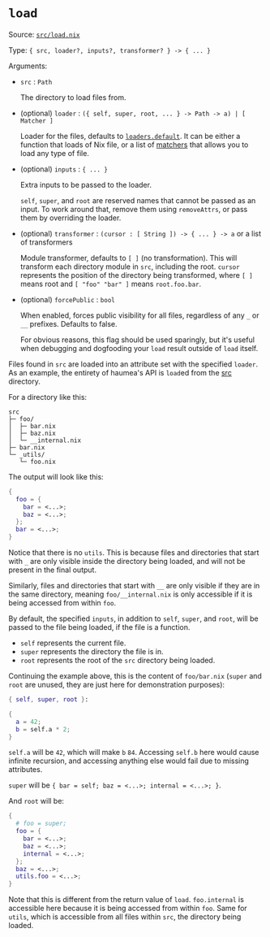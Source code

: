 # `load`

Source: [`src/load.nix`](https://github.com/nix-community/haumea/blob/main/src/load.nix)

Type: `{ src, loader?, inputs?, transformer? } -> { ... }`

Arguments:

- `src` : `Path`

  The directory to load files from.

- (optional) `loader` : `({ self, super, root, ... } -> Path -> a) | [ Matcher ]`

  Loader for the files, defaults to [`loaders.default`](loaders.html#loadersdefault).
  It can be either a function that loads of Nix file,
  or a list of [matchers](matchers.html) that allows you to load any type of file.

- (optional) `inputs` : `{ ... }`

  Extra inputs to be passed to the loader.

  `self`, `super`, and `root` are reserved names that cannot be passed as an input.
  To work around that, remove them using `removeAttrs`, or pass them by overriding the loader.

- (optional) `transformer` : `(cursor : [ String ]) -> { ... } -> a` or a list of transformers

  Module transformer, defaults to `[ ]` (no transformation).
  This will transform each directory module in `src`, including the root.
  `cursor` represents the position of the directory being transformed,
  where `[ ]` means root and `[ "foo" "bar" ]` means `root.foo.bar`.

- (optional) `forcePublic` : `bool`

  When enabled, forces public visibility for all files, regardless of
  any `_` or `__` prefixes. Defaults to false.

  For obvious reasons, this flag should be used sparingly, but it's useful when debugging
  and dogfooding your `load` result outside of `load` itself.

Files found in `src` are loaded into an attribute set with the specified `loader`.
As an example, the entirety of haumea's API is `load`ed from the
[src](https://github.com/nix-community/haumea/tree/main/src) directory.

For a directory like this:

```
src
├─ foo/
│  ├─ bar.nix
│  ├─ baz.nix
│  └─ __internal.nix
├─ bar.nix
└─ _utils/
   └─ foo.nix
```

The output will look like this:

```nix
{
  foo = {
    bar = <...>;
    baz = <...>;
  };
  bar = <...>;
}
```

Notice that there is no `utils`.
This is because files and directories that start with `_` are only visible
inside the directory being loaded, and will not be present in the final output.

Similarly, files and directories that start with `__` are only visible if they are in the same directory,
meaning `foo/__internal.nix` is only accessible if it is being accessed from within `foo`.

By default, the specified `inputs`, in addition to `self`, `super`, and `root`,
will be passed to the file being loaded, if the file is a function.

- `self` represents the current file.
- `super` represents the directory the file is in.
- `root` represents the root of the `src` directory being loaded.

Continuing the example above, this is the content of `foo/bar.nix` (`super` and `root` are unused, they are just here for demonstration purposes):

```nix
{ self, super, root }:

{
  a = 42;
  b = self.a * 2;
}
```

`self.a` will be `42`, which will make `b` `84`.
Accessing `self.b` here would cause infinite recursion,
and accessing anything else would fail due to missing attributes.

`super` will be `{ bar = self; baz = <...>; internal = <...>; }`.

And `root` will be:

```nix
{
  # foo = super;
  foo = {
    bar = <...>;
    baz = <...>;
    internal = <...>;
  };
  baz = <...>;
  utils.foo = <...>;
}
```

Note that this is different from the return value of `load`.
`foo.internal` is accessible here because it is being accessed from within `foo`.
Same for `utils`, which is accessible from all files within `src`, the directory being loaded.
